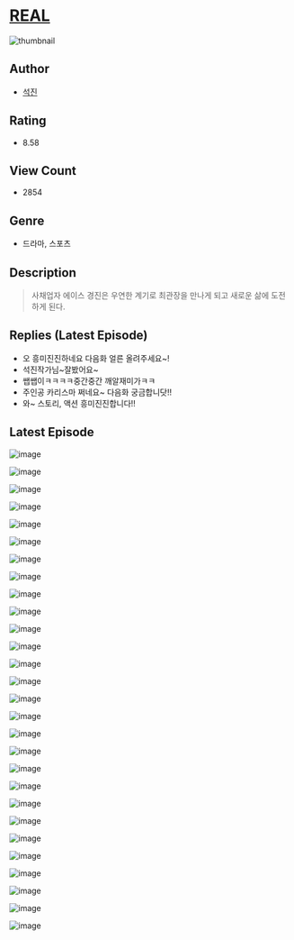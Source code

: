 # [REAL](https://comic.naver.com/challenge/list?titleId=810318)
![thumbnail](https://image-comic.pstatic.net/user_contents_data/challenge_comic/2023/05/26/331813/upload_4063200378407248228_480x623.jpeg)

## Author
- [석진](https://comic.naver.com/artistTitle?id=331813)

## Rating
- 8.58

## View Count
- 2854

## Genre
- 드라마, 스포츠

## Description
> 사채업자 에이스 경진은 우연한 계기로 최관장을 만나게 되고 새로운 삶에 도전하게 된다.

## Replies (Latest Episode)
- 오 흥미진진하네요 다음화 얼른 올려주세요~!
- 석진작가님~잘봤어요~
- 쌥쌥이ㅋㅋㅋㅋ중간중간 깨알재미가ㅋㅋ
- 주인공 카리스마 쩌네요~ 다음화 궁금합니닷!!
- 와~ 스토리, 액션 흥미진진합니다!!

## Latest Episode
![image](https://image-comic.pstatic.net/user_contents_data/challenge_comic/2023/05/23/331813/upload_3702858720240546402.jpeg)

![image](https://image-comic.pstatic.net/user_contents_data/challenge_comic/2023/05/23/331813/upload_3486685933945840485.jpeg)

![image](https://image-comic.pstatic.net/user_contents_data/challenge_comic/2023/05/23/331813/upload_3690194546133853488.jpeg)

![image](https://image-comic.pstatic.net/user_contents_data/challenge_comic/2023/05/23/331813/upload_7077179423311934000.jpeg)

![image](https://image-comic.pstatic.net/user_contents_data/challenge_comic/2023/05/23/331813/upload_4051376423621976420.jpeg)

![image](https://image-comic.pstatic.net/user_contents_data/challenge_comic/2023/05/23/331813/upload_4063150883120231987.jpeg)

![image](https://image-comic.pstatic.net/user_contents_data/challenge_comic/2023/05/23/331813/upload_3918471636992669537.jpeg)

![image](https://image-comic.pstatic.net/user_contents_data/challenge_comic/2023/05/23/331813/upload_3545008226819072865.jpeg)

![image](https://image-comic.pstatic.net/user_contents_data/challenge_comic/2023/05/23/331813/upload_7291666692738201444.jpeg)

![image](https://image-comic.pstatic.net/user_contents_data/challenge_comic/2023/05/23/331813/upload_7077745689013401395.jpeg)

![image](https://image-comic.pstatic.net/user_contents_data/challenge_comic/2023/05/23/331813/upload_7221579409833211750.jpeg)

![image](https://image-comic.pstatic.net/user_contents_data/challenge_comic/2023/05/23/331813/upload_3846981415982936420.jpeg)

![image](https://image-comic.pstatic.net/user_contents_data/challenge_comic/2023/05/23/331813/upload_3544952138804703845.jpeg)

![image](https://image-comic.pstatic.net/user_contents_data/challenge_comic/2023/05/23/331813/upload_3847821430719854896.jpeg)

![image](https://image-comic.pstatic.net/user_contents_data/challenge_comic/2023/05/23/331813/upload_7378696336681809968.jpeg)

![image](https://image-comic.pstatic.net/user_contents_data/challenge_comic/2023/05/23/331813/upload_3545235834363470642.jpeg)

![image](https://image-comic.pstatic.net/user_contents_data/challenge_comic/2023/05/23/331813/upload_7378133377263087925.jpeg)

![image](https://image-comic.pstatic.net/user_contents_data/challenge_comic/2023/05/23/331813/upload_7075778671253992548.jpeg)

![image](https://image-comic.pstatic.net/user_contents_data/challenge_comic/2023/05/23/331813/upload_3832617576436216419.jpeg)

![image](https://image-comic.pstatic.net/user_contents_data/challenge_comic/2023/05/23/331813/upload_7364283920310035253.jpeg)

![image](https://image-comic.pstatic.net/user_contents_data/challenge_comic/2023/05/23/331813/upload_3905858035351315812.jpeg)

![image](https://image-comic.pstatic.net/user_contents_data/challenge_comic/2023/05/23/331813/upload_3474865969081758308.jpeg)

![image](https://image-comic.pstatic.net/user_contents_data/challenge_comic/2023/05/23/331813/upload_4063149980391913524.jpeg)

![image](https://image-comic.pstatic.net/user_contents_data/challenge_comic/2023/05/23/331813/upload_7162193691697767269.jpeg)

![image](https://image-comic.pstatic.net/user_contents_data/challenge_comic/2023/05/23/331813/upload_7003716682790495030.jpeg)

![image](https://image-comic.pstatic.net/user_contents_data/challenge_comic/2023/05/23/331813/upload_3978703987013794146.jpeg)

![image](https://image-comic.pstatic.net/user_contents_data/challenge_comic/2023/05/23/331813/upload_3762869850149904696.jpeg)

![image](https://image-comic.pstatic.net/user_contents_data/challenge_comic/2023/05/23/331813/upload_4063997703820227120.jpeg)
